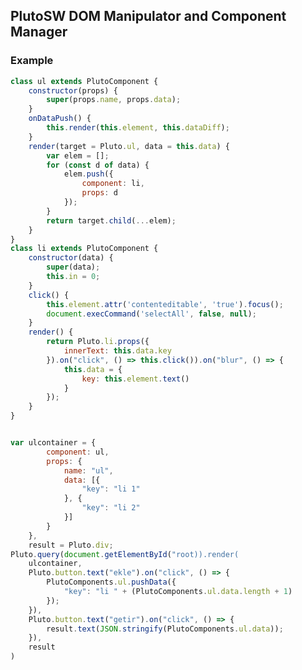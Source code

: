 ## PlutoSW DOM Manipulator and Component Manager


### Example
<div id="root"></div>
<script type="module">
    import {Pluto,PlutoComponent} from './PlutoSW.js';
    class ul extends PlutoComponent {
    constructor(props) {
        super(props.name, props.data);
    }
    onDataPush() {
        this.render(this.element, this.dataDiff);
    }
    render(target = Pluto.ul, data = this.data) {
        var elem = [];
        for (const d of data) {
            elem.push({
                component: li,
                props: d
            });
        }
        return target.child(...elem);
    }
}
class li extends PlutoComponent {
    constructor(data) {
        super(data);
        this.in = 0;
    }
    click() {
        this.element.attr('contenteditable', 'true').focus();
        document.execCommand('selectAll', false, null);
    }
    render() {
        return Pluto.li.props({
            innerText: this.data.key
        }).on("click", () => this.click()).on("blur", () => {
            this.data = {
                key: this.element.text()
            }
        });
    }
}


var ulcontainer = {
        component: ul,
        props: {
            name: "ul",
            data: [{
                "key": "li 1"
            }, {
                "key": "li 2"
            }]
        }
    },
    result = Pluto.div;
Pluto.query(document.getElementById("root)).render(
    ulcontainer,
    Pluto.button.text("ekle").on("click", () => {
        PlutoComponents.ul.pushData({
            "key": "li " + (PlutoComponents.ul.data.length + 1)
        });
    }),
    Pluto.button.text("getir").on("click", () => {
        result.text(JSON.stringify(PlutoComponents.ul.data));
    }),
    result
)
</script>
```javascript
class ul extends PlutoComponent {
    constructor(props) {
        super(props.name, props.data);
    }
    onDataPush() {
        this.render(this.element, this.dataDiff);
    }
    render(target = Pluto.ul, data = this.data) {
        var elem = [];
        for (const d of data) {
            elem.push({
                component: li,
                props: d
            });
        }
        return target.child(...elem);
    }
}
class li extends PlutoComponent {
    constructor(data) {
        super(data);
        this.in = 0;
    }
    click() {
        this.element.attr('contenteditable', 'true').focus();
        document.execCommand('selectAll', false, null);
    }
    render() {
        return Pluto.li.props({
            innerText: this.data.key
        }).on("click", () => this.click()).on("blur", () => {
            this.data = {
                key: this.element.text()
            }
        });
    }
}


var ulcontainer = {
        component: ul,
        props: {
            name: "ul",
            data: [{
                "key": "li 1"
            }, {
                "key": "li 2"
            }]
        }
    },
    result = Pluto.div;
Pluto.query(document.getElementById("root)).render(
    ulcontainer,
    Pluto.button.text("ekle").on("click", () => {
        PlutoComponents.ul.pushData({
            "key": "li " + (PlutoComponents.ul.data.length + 1)
        });
    }),
    Pluto.button.text("getir").on("click", () => {
        result.text(JSON.stringify(PlutoComponents.ul.data));
    }),
    result
)
```
